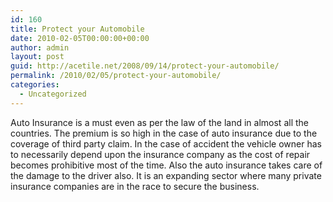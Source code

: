 ```yaml
---
id: 160
title: Protect your Automobile
date: 2010-02-05T00:00:00+00:00
author: admin
layout: post
guid: http://acetile.net/2008/09/14/protect-your-automobile/
permalink: /2010/02/05/protect-your-automobile/
categories:
  - Uncategorized
---
```

Auto Insurance is a must even as per the law of the land in almost all the countries. The premium is so high in the case of auto insurance due to the coverage of third party claim. In the case of accident the vehicle owner has to necessarily depend upon the insurance company as the cost of repair becomes prohibitive most of the time. Also the auto insurance takes care of the damage to the driver also. It is an expanding sector where many private insurance companies are in the race to secure the business.